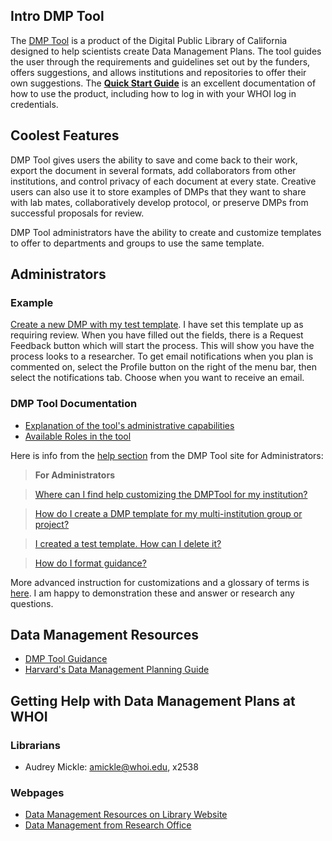 ## Intro DMP Tool

The [DMP Tool](https://dmptool.org/) is a product of the Digital Public Library of California designed to help scientists create Data Management Plans. The tool guides the user through the requirements and guidelines set out by the funders, offers suggestions, and allows institutions and repositories to offer their own suggestions. 
The **[Quick Start Guide](https://dmptool.org/quickstartguide/)** is an excellent documentation of how to use the product, including how to log in with your WHOI log in credentials. 

## Coolest Features

DMP Tool gives users the ability to save and come back to their work, export the document in several formats, add collaborators from other institutions, and control privacy of each document at every state. Creative users can also use it to store examples of DMPs that they want to share with lab mates, collaboratively develop protocol, or preserve DMPs from successful proposals for review.

DMP Tool administrators have the ability to create and customize templates to offer to departments and groups to use the same template. 

## Administrators 

### Example

[Create a new DMP with my test template](https://dmptool.org/plans/new?utf8=%E2%9C%93&requirements_template_id=268&commit=Next+%3E%3E).
I have set this template up as requiring review. When you have filled out the fields, there is a Request Feedback button which will start the process. This will show you have the process looks to a researcher. To get email notifications when you plan is commented on, select the Profile button on the right of the menu bar, then select the notifications tab. Choose when you want to receive an email.

### DMP Tool Documentation

- [Explanation of the tool's administrative capabilities](https://github.com/CDLUC3/dmptool/wiki/Institution-Profile-Customization)
- [Available Roles in the tool](https://github.com/CDLUC3/dmptool/wiki/Administrator-Roles)

Here is info from the [help section](https://github.com/CDLUC3/dmptool/wiki/FAQ) from the DMP Tool site for Administrators:

>**For Administrators**

>[Where can I find help customizing the DMPTool for my institution?](https://github.com/CDLUC3/dmptool/wiki/FAQ#q-where-can-i-find-help-customizing-the-dmptool-for-my-institution)

>[How do I create a DMP template for my multi-institution group or project?](https://github.com/CDLUC3/dmptool/wiki/FAQ#q-how-do-i-create-a-dmp-template-for-my-multi-institution-group-or-project)

>[I created a test template. How can I delete it?](https://github.com/CDLUC3/dmptool/wiki/FAQ#q-i-created-a-test-template-how-can-i-delete-it)

>[How do I format guidance?](https://github.com/CDLUC3/dmptool/wiki/FAQ#q-how-do-i-format-guidance)

More advanced instruction for customizations and a glossary of terms is [here](https://github.com/CDLUC3/dmptool/wiki/Help-for-Administrators). I am happy to demonstration these and answer or research any questions. 

## Data Management Resources

- [DMP Tool Guidance](https://dmptool.org/dm_guidance) 
- [Harvard's Data Management Planning Guide](http://guides.library.harvard.edu/dmp)

## Getting Help with Data Management Plans at WHOI

### Librarians
- Audrey Mickle: amickle@whoi.edu, x2538

### Webpages
- [Data Management Resources on Library Website](http://mblwhoilibrary.org/services/data-management-resources)
- [Data Management from Research Office](http://www.whoi.edu/DoR/page.do?pid=44235)
